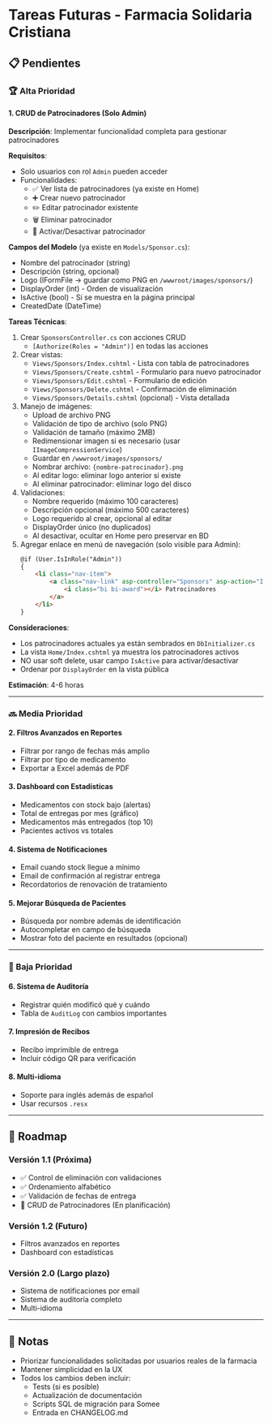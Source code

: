# Tareas Futuras - Farmacia Solidaria Cristiana

## 📋 Pendientes

### 🏆 Alta Prioridad

#### 1. CRUD de Patrocinadores (Solo Admin)
**Descripción**: Implementar funcionalidad completa para gestionar patrocinadores

**Requisitos**:
- Solo usuarios con rol `Admin` pueden acceder
- Funcionalidades:
  - ✅ Ver lista de patrocinadores (ya existe en Home)
  - ➕ Crear nuevo patrocinador
  - ✏️ Editar patrocinador existente
  - 🗑️ Eliminar patrocinador
  - 🔄 Activar/Desactivar patrocinador

**Campos del Modelo** (ya existe en `Models/Sponsor.cs`):
- Nombre del patrocinador (string)
- Descripción (string, opcional)
- Logo (IFormFile → guardar como PNG en `/wwwroot/images/sponsors/`)
- DisplayOrder (int) - Orden de visualización
- IsActive (bool) - Si se muestra en la página principal
- CreatedDate (DateTime)

**Tareas Técnicas**:
1. Crear `SponsorsController.cs` con acciones CRUD
   - `[Authorize(Roles = "Admin")]` en todas las acciones
2. Crear vistas:
   - `Views/Sponsors/Index.cshtml` - Lista con tabla de patrocinadores
   - `Views/Sponsors/Create.cshtml` - Formulario para nuevo patrocinador
   - `Views/Sponsors/Edit.cshtml` - Formulario de edición
   - `Views/Sponsors/Delete.cshtml` - Confirmación de eliminación
   - `Views/Sponsors/Details.cshtml` (opcional) - Vista detallada
3. Manejo de imágenes:
   - Upload de archivo PNG
   - Validación de tipo de archivo (solo PNG)
   - Validación de tamaño (máximo 2MB)
   - Redimensionar imagen si es necesario (usar `IImageCompressionService`)
   - Guardar en `/wwwroot/images/sponsors/`
   - Nombrar archivo: `{nombre-patrocinador}.png`
   - Al editar logo: eliminar logo anterior si existe
   - Al eliminar patrocinador: eliminar logo del disco
4. Validaciones:
   - Nombre requerido (máximo 100 caracteres)
   - Descripción opcional (máximo 500 caracteres)
   - Logo requerido al crear, opcional al editar
   - DisplayOrder único (no duplicados)
   - Al desactivar, ocultar en Home pero preservar en BD
5. Agregar enlace en menú de navegación (solo visible para Admin):
   ```html
   @if (User.IsInRole("Admin"))
   {
       <li class="nav-item">
           <a class="nav-link" asp-controller="Sponsors" asp-action="Index">
               <i class="bi bi-award"></i> Patrocinadores
           </a>
       </li>
   }
   ```

**Consideraciones**:
- Los patrocinadores actuales ya están sembrados en `DbInitializer.cs`
- La vista `Home/Index.cshtml` ya muestra los patrocinadores activos
- NO usar soft delete, usar campo `IsActive` para activar/desactivar
- Ordenar por `DisplayOrder` en la vista pública

**Estimación**: 4-6 horas

---

### 🔜 Media Prioridad

#### 2. Filtros Avanzados en Reportes
- Filtrar por rango de fechas más amplio
- Filtrar por tipo de medicamento
- Exportar a Excel además de PDF

#### 3. Dashboard con Estadísticas
- Medicamentos con stock bajo (alertas)
- Total de entregas por mes (gráfico)
- Medicamentos más entregados (top 10)
- Pacientes activos vs totales

#### 4. Sistema de Notificaciones
- Email cuando stock llegue a mínimo
- Email de confirmación al registrar entrega
- Recordatorios de renovación de tratamiento

#### 5. Mejorar Búsqueda de Pacientes
- Búsqueda por nombre además de identificación
- Autocompletar en campo de búsqueda
- Mostrar foto del paciente en resultados (opcional)

---

### 📌 Baja Prioridad

#### 6. Sistema de Auditoría
- Registrar quién modificó qué y cuándo
- Tabla de `AuditLog` con cambios importantes

#### 7. Impresión de Recibos
- Recibo imprimible de entrega
- Incluir código QR para verificación

#### 8. Multi-idioma
- Soporte para inglés además de español
- Usar recursos `.resx`

---

## 🎯 Roadmap

### Versión 1.1 (Próxima)
- ✅ Control de eliminación con validaciones
- ✅ Ordenamiento alfabético
- ✅ Validación de fechas de entrega
- 🔄 CRUD de Patrocinadores (En planificación)

### Versión 1.2 (Futuro)
- Filtros avanzados en reportes
- Dashboard con estadísticas

### Versión 2.0 (Largo plazo)
- Sistema de notificaciones por email
- Sistema de auditoría completo
- Multi-idioma

---

## 📝 Notas

- Priorizar funcionalidades solicitadas por usuarios reales de la farmacia
- Mantener simplicidad en la UX
- Todos los cambios deben incluir:
  - Tests (si es posible)
  - Actualización de documentación
  - Scripts SQL de migración para Somee
  - Entrada en CHANGELOG.md

